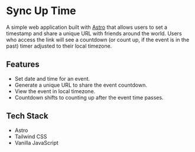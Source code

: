 
# Sync Up Time

A simple web application built with [Astro](https://astro.build/) that allows users to set a timestamp and share a unique URL with friends around the world. Users who access the link will see a countdown (or count up, if the event is in the past) timer adjusted to their local timezone.

## Features

- Set date and time for an event.
- Generate a unique URL to share the event countdown.
- View the event in local timezone.
- Countdown shifts to counting up after the event time passes.

## Tech Stack

- Astro
- Tailwind CSS
- Vanilla JavaScript
